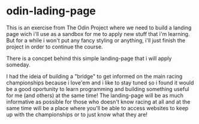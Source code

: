 # odin-lading-page
This is an exercise from The Odin Project where we need to build a landing page wich i'll use as a sandbox for me to apply new stuff that i'm learning. But for a while i won't put any fancy styling or anything, i'll just finish the project in order to continue the course.

There is a concpet behind this simple landing-page that i will apply someday. 

I had the ideia of building a "bridge" to get informed on the main racing championships because i love'em and i like to stay tuned so i found it would be a good oportunity to learn programming and building something useful for me (and others) at the same time! The landing-page will be as much informative as possible for those who doesn't know racing at all and at the same time will be a place where you'll be able to access websites to keep up with the championships or to just know what they are!


